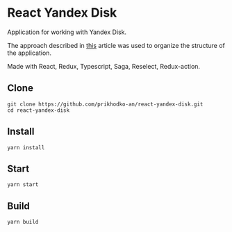 # React Yandex Disk

Application for working with Yandex Disk.

The approach described in [this](https://medium.com/alexmngn/how-to-better-organize-your-react-applications-2fd3ea1920f1) article was used to organize the structure of the application.

Made with React, Redux, Typescript, Saga, Reselect, Redux-action.

## Сlone

```
git clone https://github.com/prikhodko-an/react-yandex-disk.git
cd react-yandex-disk
```

## Install

```
yarn install
```

## Start

```
yarn start
```

## Build

```
yarn build
```
